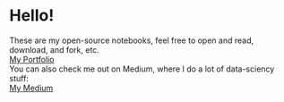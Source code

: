 # Hello!
These are my open-source notebooks, feel free to open and read, download, and fork, etc. \
[My Portfolio](http://emmettboudreau.com) \
You can also check me out on Medium, where I do a lot of data-sciency stuff: \
[My Medium](https://medium.com/@emmettgb)
